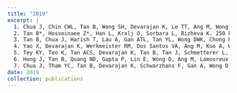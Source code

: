 ```yaml
---
title: "2019"
excerpt: |
  1. Chua J, Chin CWL, Tan B, Wong SH, Devarajan K, Le TT, Ang M, Wong TY, Schmetterer L. Impact of systemic vascular risk factors on the choriocapillaris using optical coherence tomography angiography in patients with systemic hypertension. Sci Rep. 2019 Apr 9;9(1):5819. 
  2. Tan B*, Hosseinaee Z*, Han L, Kralj O, Sorbara L, Bizheva K. 250 kHz, 1.5 µm resolution SD-OCT for in-vivo cellular imaging of the human cornea. Biomed Opt Express. 2018 Nov 29;9(12):6569-6583. 
  3. Tan B, Chua J, Harish T, Lau A, Gan ATL, Tan YL, Wong DWK, Chong RS, Ang M, Husain R, Schmetterer L. Comparison of a commercial spectral-domain OCT and swept-source OCT based on an angiography scan for measuring circumpapillary retinal nerve fibre layer thickness. Br J Ophthalmol. 2020 Jul;104(7):974-979. 
  4. Yao X, Devarajan K, Werkmeister RM, Dos Santos VA, Ang M, Kuo A, Wong DWK, Chua J, Tan B, Barathi VA, Schmetterer L. In vivo corneal endothelium imaging using ultrahigh resolution OCT. Biomed Opt Express. 2019 Oct 11;10(11):5675-5686. 
  5. Tey KY, Teo K, Tan ACS, Devarajan K, Tan B, Tan J, Schmetterer L, Ang M. Optical coherence tomography angiography in diabetic retinopathy: a review of current applications. Eye Vis (Lond). 2019 Nov 18;6:37. 
  6. Hong J, Tan B, Quang ND, Gupta P, Lin E, Wong D, Ang M, Lamoureux E, Schmetterer L, Chua J. Intra-session repeatability of quantitative metrics using widefield optical coherence tomography angiography (OCTA) in elderly subjects. Acta Ophthalmol. 2019 Dec 12;98(5):e570–8. 
  7. Chua J, Tham YC, Tan B, Devarajan K, Schwarzhans F, Gan A, Wong D, Cheung CY, Majithia S, Thakur S, Fischer G, Vass C, Cheng CY, Schmetterer L. Age-related changes of individual macular retinal layers among Asians. Sci Rep. 2019 Dec 30;9(1):20352.
date: 2019
collection: publications
---
```


